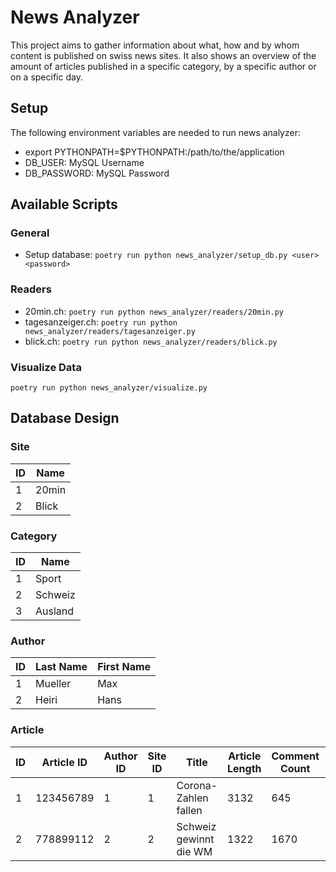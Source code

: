 # News Analyzer
This project aims to gather information about what, how and by whom content is published on swiss news sites.
It also shows an overview of the amount of articles published in a specific category, by a specific author or
on a specific day.

## Setup
The following environment variables are needed to run news analyzer:
- export PYTHONPATH=$PYTHONPATH:/path/to/the/application
- DB_USER: MySQL Username
- DB_PASSWORD: MySQL Password

## Available Scripts
### General
- Setup database: `poetry run python news_analyzer/setup_db.py <user> <password>`

### Readers
- 20min.ch: `poetry run python news_analyzer/readers/20min.py`
- tagesanzeiger.ch: `poetry run python news_analyzer/readers/tagesanzeiger.py`
- blick.ch: `poetry run python news_analyzer/readers/blick.py`

### Visualize Data
`poetry run python news_analyzer/visualize.py`

## Database Design
### Site
| ID | Name     |
|----|----------|
| 1  | 20min    |
| 2  | Blick    |

### Category
| ID | Name     |
|----|----------|
| 1  | Sport    |
| 2  | Schweiz  |
| 3  | Ausland  |

### Author
| ID | Last Name | First Name |
|----|-----------|------------|
| 1  | Mueller   | Max        |
| 2  | Heiri     | Hans       |

### Article
| ID | Article ID | Author ID | Site ID | Title                  | Article Length | Comment Count | Published at        | Category ID | 
|----|------------|-----------|---------|------------------------|----------------|---------------|---------------------|-------------|
| 1  | 123456789  | 1         | 1       | Corona-Zahlen fallen   | 3132           | 645           | 2021-10-27-16:13:05 | 2           |
| 2  | 778899112  | 2         | 2       | Schweiz gewinnt die WM | 1322           | 1670          | 2021-10-28-22:35:13 | 1           |
